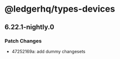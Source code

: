 # @ledgerhq/types-devices

## 6.22.1-nightly.0

### Patch Changes

- 47252169a: add dummy changesets
